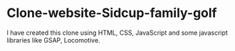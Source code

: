 # Clone-website-Sidcup-family-golf
I have created this clone using HTML, CSS, JavaScript and some javascript libraries like GSAP, Locomotive.
